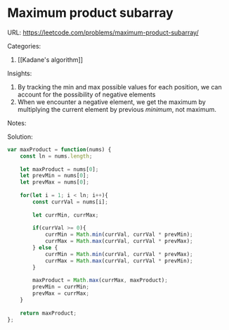 # Maximum product subarray

URL: https://leetcode.com/problems/maximum-product-subarray/

Categories:
1. [[Kadane's algorithm]]

Insights:
1. By tracking the min and max possible values for each position, we can account for the possibility of negative elements
2. When we encounter a negative element, we get the maximum by multiplying the current element by previous *minimum*, not maximum.

Notes:

Solution:
```javascript
var maxProduct = function(nums) {
    const ln = nums.length;
   
    let maxProduct = nums[0];
    let prevMin = nums[0];
    let prevMax = nums[0];
    
    for(let i = 1; i < ln; i++){
        const currVal = nums[i];
        
        let currMin, currMax;
        
        if(currVal >= 0){
            currMin = Math.min(currVal, currVal * prevMin);
            currMax = Math.max(currVal, currVal * prevMax);
        } else {
            currMin = Math.min(currVal, currVal * prevMax);
            currMax = Math.max(currVal, currVal * prevMin);   
        }
        
        maxProduct = Math.max(currMax, maxProduct);
        prevMin = currMin;
        prevMax = currMax;
    }
    
    return maxProduct;
};
```